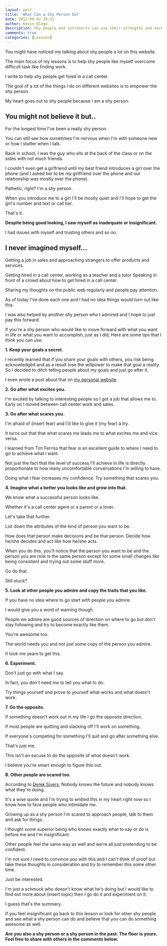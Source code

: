 ```yaml
---
layout: post
title: 'What Can a Shy Person Do?'
date: 2012-09-02 20:32
author: Kevin Olega
description: Shy people and introverts can use their strengths and earn more money and opportunities in extrovert or people focused careers like call center jobs.
comments: true
categories: [Lessons]
---
```

You might have noticed me talking about shy people a lot on this website. 

The main focus of my lessons is to help shy people like myself overcome difficult task like finding work.

I write to help shy people get hired in a call center. 

The goal of a lot of the things I do on different websites is to empower the shy person. 

My heart goes out to shy people because I am a shy person.

## You might not believe it but..

For the longest time I've been a really shy person. 

You can still see how sometimes I'm nervous when I'm with someone new or how I stutter when I talk. 

Back in school, I was the guy who sits at the back of the class or on the sides with not much friends. 

I couldn't even get a girlfriend until my best friend introduces a girl over the phone (and I asked her to be my girlfriend over the phone and our relationship was mostly over the phone). 

Pathetic, right? I'm a shy person. 

When you introduce me to a girl I'll be mostly quiet and I'll hope to get the girl's number and text or call her. 

That's it.

**Despite being good looking, I saw myself as inadequate or insignificant.**

I had issues with myself and trusting others and so on.

## I never imagined myself...

Getting a job in sales and approaching strangers to offer products and services. 

Getting hired in a call center, working as a teacher and a tutor Speaking in front of a crowd about how to get hired in a call center. 

Sharing my thoughts on the public web regularly and people pay attention. 

As of today I've done each one and I had no idea things would turn out like this. 

I was also helped by another shy person who I admired and I hope to just pay this forward. 

If you're a shy person who would like to move forward with what you want in life or what you want to accomplish, just as I did, Here are some tips that I think you can use: 

**1. Keep your goals a secret.** 

I recently learned that if you share your goals with others, you risk being acknowledged and as a result lose the willpower to make that goal a reality. So I decided to ditch telling people about my goals and just go after it. 

I even wrote a post about that on [my personal website](http://minimalchanges.com/why-keep-goals-secret/). 

**2. Go after what excites you.** 

I'm excited by talking to interesting people so I got a job that allows me to. Early on I moved between call center work and sales. 

**3. Go after what scares you.** 

I'm afraid of (insert fear) and I'd like to give it (my fear) a try. 

It turns out that that what scares me leads me to what excites me and vice versa. 

I learned from Tim Ferriss that fear is an excellent guide to where I need to go to achieve what I want. 

Not just the fact that the level of success I'll achieve in life is directly proportionate to how many uncomfortable conversations I'm willing to have. 

Doing what I fear increases my confidence. Try something that scares you. 

**4. Imagine what a better you looks like and grow into that.** 

We know what a successful person looks like. 

Whether it's a call center agent or a parent or a lover. 

Let's take that further. 

List down the attributes of the kind of person you want to be. 

How does that person make decisions and be that person. Decide how he/she decides and act like how he/she acts. 

When you do this, you'll notice that the person you want to be and the person you are now is the same person except for some small changes like being consistent and trying out some stuff more. 

Go do that. 

Still stuck? 

**5. Look at other people you admire and copy the traits that you like.** 

If you have no idea where to go start with people you admire. 

I would give you a word of warning though. 

People we admire are good sources of direction on where to go but don't stay following and try to become exactly like them. 

You're awesome too. 

The world needs you and not just some copy of the person you admire. 

It took me years to get this. 

**6. Experiment.**

Don't just go with what I say. 

In fact, you don't need me to tell you what to do. 

Try things yourself and prove to yourself what works and what doesn't work. 

**7. Go the opposite.**

If something doesn't work out in my life I go the opposite direction. 

If most people are quitting and slacking off I'll work on something. 

If everyone's competing for something I'll quit and go after something else. 

That's just me. 

This isn't an excuse to do the opposite of what doesn't work. 

I believe you're smart enough to figure this out. 

**8. Other people are scared too.**

According to [Derek Sivers](http://sivers.org), Nobody knows the future and nobody knows what they're doing. 

It's a wise quote and I'm trying to embed this in my heart right now so I know how to face people who intimidate me. 

Growing up as a shy person I'm scared to approach people, talk to them and ask for things. 

I thought some superior being who knows exactly what to say or do is before me and I'm insignificant. 

Other people feel the same way as well and we're all just pretending to be confident. 

I'm not sure I need to convince you with this and I can't think of proof but take these thoughts in consideration and try to remember this some other time.

Just be interested. 

I'm just a schmuck who doesn't know what he's doing but I would like to find out more about (insert topic) then I go do it and experiment on it. 

I guess that's the summary. 

If you feel insignificant go back to this lesson or look for other shy people and see what a shy person can do and believe that you can do something awesome as well. 

**Are you also a shy person or a shy person in the past. The floor is yours. Feel free to share with others in the comments below.**
